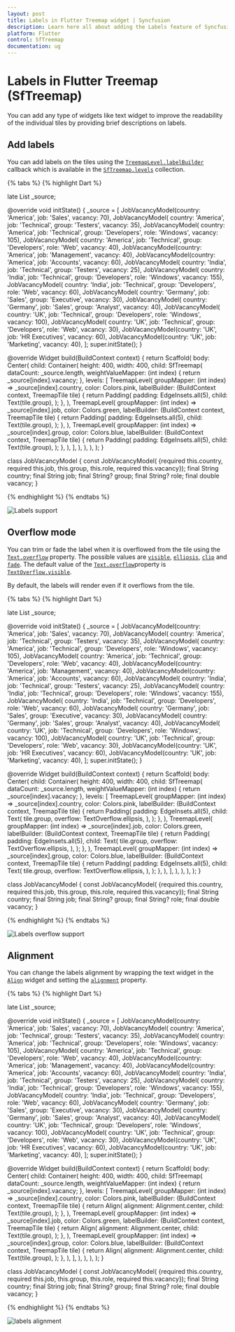 ```yaml
---
layout: post
title: Labels in Flutter Treemap widget | Syncfusion
description: Learn here all about adding the Labels feature of Syncfusion Flutter Treemap (SfTreemap) widget and more.
platform: Flutter
control: SfTreemap
documentation: ug
---
```


# Labels in Flutter Treemap (SfTreemap)

You can add any type of widgets like text widget to improve the readability of the individual tiles by providing brief descriptions on labels.

## Add labels

You can add labels on the tiles using the [`TreemapLevel.labelBuilder`](https://pub.dev/documentation/syncfusion_flutter_treemap/latest/treemap/TreemapLevel/labelBuilder.html) callback which is available in the [`SfTreemap.levels`](https://pub.dev/documentation/syncfusion_flutter_treemap/latest/treemap/SfTreemap/levels.html) collection.

{% tabs %}
{% highlight Dart %}

  late List<JobVacancyModel> _source;

  @override
  void initState() {
    _source = <JobVacancyModel>[
        JobVacancyModel(country: 'America', job: 'Sales', vacancy: 70),
        JobVacancyModel(
            country: 'America', job: 'Technical', group: 'Testers', vacancy: 35),
        JobVacancyModel(
            country: 'America',
            job: 'Technical',
            group: 'Developers',
            role: 'Windows',
            vacancy: 105),
        JobVacancyModel(
            country: 'America',
            job: 'Technical',
            group: 'Developers',
            role: 'Web',
            vacancy: 40),
        JobVacancyModel(country: 'America', job: 'Management', vacancy: 40),
        JobVacancyModel(country: 'America', job: 'Accounts', vacancy: 60),
        JobVacancyModel(
            country: 'India', job: 'Technical', group: 'Testers', vacancy: 25),
        JobVacancyModel(
            country: 'India',
            job: 'Technical',
            group: 'Developers',
            role: 'Windows',
            vacancy: 155),
        JobVacancyModel(
            country: 'India',
            job: 'Technical',
            group: 'Developers',
            role: 'Web',
            vacancy: 60),
        JobVacancyModel(
            country: 'Germany', job: 'Sales', group: 'Executive', vacancy: 30),
        JobVacancyModel(
            country: 'Germany', job: 'Sales', group: 'Analyst', vacancy: 40),
        JobVacancyModel(
            country: 'UK',
            job: 'Technical',
            group: 'Developers',
            role: 'Windows',
            vacancy: 100),
        JobVacancyModel(
            country: 'UK',
            job: 'Technical',
            group: 'Developers',
            role: 'Web',
            vacancy: 30),
        JobVacancyModel(country: 'UK', job: 'HR Executives', vacancy: 60),
        JobVacancyModel(country: 'UK', job: 'Marketing', vacancy: 40),
    ];
    super.initState();
  }

  @override
  Widget build(BuildContext context) {
    return Scaffold(
      body: Center(
          child: Container(
            height: 400,
            width: 400,
            child: SfTreemap(
              dataCount: _source.length,
              weightValueMapper: (int index) {
                return _source[index].vacancy;
              },
              levels: [
                TreemapLevel(
                  groupMapper: (int index) => _source[index].country,
                  color: Colors.pink,
                  labelBuilder: (BuildContext context, TreemapTile tile) {
                    return Padding(
                      padding: EdgeInsets.all(5),
                      child: Text(tile.group),
                    );
                  },
                ),
                TreemapLevel(
                  groupMapper: (int index) => _source[index].job,
                  color: Colors.green,
                  labelBuilder: (BuildContext context, TreemapTile tile) {
                    return Padding(
                      padding: EdgeInsets.all(5),
                      child: Text(tile.group),
                    );
                  },
                ),
                TreemapLevel(
                  groupMapper: (int index) => _source[index].group,
                  color: Colors.blue,
                  labelBuilder: (BuildContext context, TreemapTile tile) {
                    return Padding(
                      padding: EdgeInsets.all(5),
                      child: Text(tile.group),
                    );
                  },
                ),
              ],
            ),
          ),
        ),
    );
  }

class JobVacancyModel {
  const JobVacancyModel(
      {required this.country,
      required this.job,
      this.group,
      this.role,
      required this.vacancy});
  final String country;
  final String job;
  final String? group;
  final String? role;
  final double vacancy;
}

{% endhighlight %}
{% endtabs %}

![Labels support](images/labels/labels-support.png)

## Overflow mode

You can trim or fade the label when it is overflowed from the tile using the [`Text.overflow`](https://api.flutter.dev/flutter/widgets/Text/overflow.html) property. The possible values are [`visible`](https://api.flutter.dev/flutter/painting/TextOverflow.html#visible), [`ellipsis`](https://api.flutter.dev/flutter/painting/TextOverflow.html#ellipsis), [`clip`](https://api.flutter.dev/flutter/painting/TextOverflow.html#clip) and [`fade`](https://api.flutter.dev/flutter/painting/TextOverflow.html#fade). The default value of the [`Text.overflow`](https://api.flutter.dev/flutter/widgets/Text/overflow.html)property is [`TextOverflow.visible`](https://api.flutter.dev/flutter/painting/TextOverflow.html#visible).

By default, the labels will render even if it overflows from the tile.

{% tabs %}
{% highlight Dart %}

  late List<JobVacancyModel> _source;

  @override
  void initState() {
    _source = <JobVacancyModel>[
        JobVacancyModel(country: 'America', job: 'Sales', vacancy: 70),
        JobVacancyModel(
            country: 'America', job: 'Technical', group: 'Testers', vacancy: 35),
        JobVacancyModel(
            country: 'America',
            job: 'Technical',
            group: 'Developers',
            role: 'Windows',
            vacancy: 105),
        JobVacancyModel(
            country: 'America',
            job: 'Technical',
            group: 'Developers',
            role: 'Web',
            vacancy: 40),
        JobVacancyModel(country: 'America', job: 'Management', vacancy: 40),
        JobVacancyModel(country: 'America', job: 'Accounts', vacancy: 60),
        JobVacancyModel(
            country: 'India', job: 'Technical', group: 'Testers', vacancy: 25),
        JobVacancyModel(
            country: 'India',
            job: 'Technical',
            group: 'Developers',
            role: 'Windows',
            vacancy: 155),
        JobVacancyModel(
            country: 'India',
            job: 'Technical',
            group: 'Developers',
            role: 'Web',
            vacancy: 60),
        JobVacancyModel(
            country: 'Germany', job: 'Sales', group: 'Executive', vacancy: 30),
        JobVacancyModel(
            country: 'Germany', job: 'Sales', group: 'Analyst', vacancy: 40),
        JobVacancyModel(
            country: 'UK',
            job: 'Technical',
            group: 'Developers',
            role: 'Windows',
            vacancy: 100),
        JobVacancyModel(
            country: 'UK',
            job: 'Technical',
            group: 'Developers',
            role: 'Web',
            vacancy: 30),
        JobVacancyModel(country: 'UK', job: 'HR Executives', vacancy: 60),
        JobVacancyModel(country: 'UK', job: 'Marketing', vacancy: 40),
    ];
    super.initState();
  }

  @override
  Widget build(BuildContext context) {
    return Scaffold(
        body: Center(
          child: Container(
            height: 400,
            width: 400,
            child: SfTreemap(
              dataCount: _source.length,
              weightValueMapper: (int index) {
                return _source[index].vacancy;
              },
              levels: [
                TreemapLevel(
                  groupMapper: (int index) => _source[index].country,
                  color: Colors.pink,
                  labelBuilder: (BuildContext context, TreemapTile tile) {
                    return Padding(
                      padding: EdgeInsets.all(5),
                      child: Text(
                        tile.group,
                        overflow: TextOverflow.ellipsis,
                      ),
                    );
                  },
                ),
                TreemapLevel(
                  groupMapper: (int index) => _source[index].job,
                  color: Colors.green,
                  labelBuilder: (BuildContext context, TreemapTile tile) {
                    return Padding(
                      padding: EdgeInsets.all(5),
                      child: Text(
                        tile.group,
                        overflow: TextOverflow.ellipsis,
                      ),
                    );
                  },
                ),
                TreemapLevel(
                  groupMapper: (int index) => _source[index].group,
                  color: Colors.blue,
                  labelBuilder: (BuildContext context, TreemapTile tile) {
                    return Padding(
                      padding: EdgeInsets.all(5),
                      child: Text(
                        tile.group,
                        overflow: TextOverflow.ellipsis,
                      ),
                    );
                  },
                ),
              ],
            ),
          ),
        ),
    );
  }

class JobVacancyModel {
  const JobVacancyModel(
      {required this.country,
      required this.job,
      this.group,
      this.role,
      required this.vacancy});
  final String country;
  final String job;
  final String? group;
  final String? role;
  final double vacancy;
}

{% endhighlight %}
{% endtabs %}

![Labels overflow support](images/labels/labels-overflow-mode.png)

## Alignment

You can change the labels alignment by wrapping the text widget in the [`Align`](https://api.flutter.dev/flutter/widgets/Align-class.html) widget and setting the [`alignment`](https://api.flutter.dev/flutter/widgets/Align/alignment.html) property.

{% tabs %}
{% highlight Dart %}

  late List<JobVacancyModel> _source;

  @override
  void initState() {
    _source = <JobVacancyModel>[
        JobVacancyModel(country: 'America', job: 'Sales', vacancy: 70),
        JobVacancyModel(
            country: 'America', job: 'Technical', group: 'Testers', vacancy: 35),
        JobVacancyModel(
            country: 'America',
            job: 'Technical',
            group: 'Developers',
            role: 'Windows',
            vacancy: 105),
        JobVacancyModel(
            country: 'America',
            job: 'Technical',
            group: 'Developers',
            role: 'Web',
            vacancy: 40),
        JobVacancyModel(country: 'America', job: 'Management', vacancy: 40),
        JobVacancyModel(country: 'America', job: 'Accounts', vacancy: 60),
        JobVacancyModel(
            country: 'India', job: 'Technical', group: 'Testers', vacancy: 25),
        JobVacancyModel(
            country: 'India',
            job: 'Technical',
            group: 'Developers',
            role: 'Windows',
            vacancy: 155),
        JobVacancyModel(
            country: 'India',
            job: 'Technical',
            group: 'Developers',
            role: 'Web',
            vacancy: 60),
        JobVacancyModel(
            country: 'Germany', job: 'Sales', group: 'Executive', vacancy: 30),
        JobVacancyModel(
            country: 'Germany', job: 'Sales', group: 'Analyst', vacancy: 40),
        JobVacancyModel(
            country: 'UK',
            job: 'Technical',
            group: 'Developers',
            role: 'Windows',
            vacancy: 100),
        JobVacancyModel(
            country: 'UK',
            job: 'Technical',
            group: 'Developers',
            role: 'Web',
            vacancy: 30),
        JobVacancyModel(country: 'UK', job: 'HR Executives', vacancy: 60),
        JobVacancyModel(country: 'UK', job: 'Marketing', vacancy: 40),
    ];
    super.initState();
  }

  @override
  Widget build(BuildContext context) {
    return Scaffold(
      body: Center(
          child: Container(
            height: 400,
            width: 400,
            child: SfTreemap(
              dataCount: _source.length,
              weightValueMapper: (int index) {
                return _source[index].vacancy;
              },
              levels: [
                TreemapLevel(
                  groupMapper: (int index) => _source[index].country,
                  color: Colors.pink,
                  labelBuilder: (BuildContext context, TreemapTile tile) {
                    return Align(
                      alignment: Alignment.center,
                      child: Text(tile.group),
                    );
                  },
                ),
                TreemapLevel(
                  groupMapper: (int index) => _source[index].job,
                  color: Colors.green,
                  labelBuilder: (BuildContext context, TreemapTile tile) {
                    return Align(
                      alignment: Alignment.center,
                      child: Text(tile.group),
                    );
                  },
                ),
                TreemapLevel(
                  groupMapper: (int index) => _source[index].group,
                  color: Colors.blue,
                  labelBuilder: (BuildContext context, TreemapTile tile) {
                    return Align(
                      alignment: Alignment.center,
                      child: Text(tile.group),
                    );
                  },
                ),
              ],
            ),
          ),
        ),
    );
  }

class JobVacancyModel {
  const JobVacancyModel(
      {required this.country,
      required this.job,
      this.group,
      this.role,
      required this.vacancy});
  final String country;
  final String job;
  final String? group;
  final String? role;
  final double vacancy;
}

{% endhighlight %}
{% endtabs %}

![labels alignment](images/labels/labels-alignment.png)

